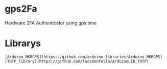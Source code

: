 # gps2Fa
Hardware 2FA Authenticator using gps time

# Librarys
	[Arduino_MKRGPS](https://github.com/arduino-libraries/Arduino_MKRGPS)
	[TOTP_library](https://github.com/lucadentella/ArduinoLib_TOTP)
